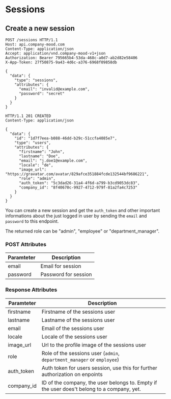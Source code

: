 # Sessions

## Create a new session

```http
POST /sessions HTTP/1.1
Host: api.company-mood.com
Content-Type: application/json
Accept: application/vnd.company-mood-v1+json
Authorization: Bearer 795665b4-53da-468c-a0d7-ab2d82e58406
X-App-Token: 27f50875-9a43-4d6c-a376-6968f09858db

{
  "data": {
    "type": "sessions",
    "attributes": {
      "email": "invalid@example.com",
      "password": "secret"
    }
  }
}
```

```http
HTTP/1.1 201 CREATED
Content-Type: application/json

{
  "data": {
    "id": "1d7f7eea-b088-46dd-b29c-51ccfa4085e7",
    "type": "users",
    "attributes": {
      "firstname": "John",
      "lastname": "Doe",
      "email": "j.doe1@example.com",
      "locale": "de",
      "image_url": "https://gravatar.com/avatar/829afce351884fcde132544bf9686221",
      "role": "admin",
      "auth_token": "5c3dad26-31a4-4f6d-a799-b3cd9053dc83",
      "company_id": "8f40670c-9927-4712-979f-81a2fa4c7253"
    }
  }
}
```

You can create a new session and get the `auth_token` and other important informations about the just logged in user by sending the `email` and `password` to this endpoint.

The returned role can be "admin", "employee" or "department_manager".

### POST Attributes

Paramteter | Description
-----------|------------
email      | Email for session
password   | Password for session

### Response Attributes

Paramteter | Description
-----------|------------
firstname  | Firstname of the sessions user
lastname   | Lastname of the sessions user
email      | Email of the sessions user
locale     | Locale of the sessions user
image_url  | Url to the profile image of the sessions user
role       | Role of the sessions user (`admin`, `department_manager` or `employee`)
auth_token | Auth token for users session, use this for further authorization on enpoints
company_id | ID of the company, the user belongs to. Empty if the user does't belong to a company, yet.

